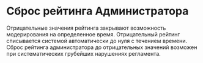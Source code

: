 # Сброс рейтинга Администратора

Отрицательные значения рейтинга закрывают возможность модерирования на определенное время. Отрицательный рейтинг списывается системой автоматически до нуля с течением времени. Сброс рейтинга администратора до отрицательных значений возможен при систематических грубейших нарушениях регламента.
